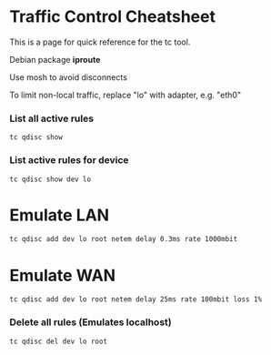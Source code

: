 # Traffic Control Cheatsheet

This is a page for quick reference for the tc tool.

Debian package **iproute**

Use mosh to avoid disconnects

To limit non-local traffic, replace "lo" with adapter, e.g. "eth0"

### List all active rules

```
tc qdisc show
```

### List active rules for device

```
tc qdisc show dev lo
```

# Emulate LAN

```
tc qdisc add dev lo root netem delay 0.3ms rate 1000mbit
```

# Emulate WAN

```
tc qdisc add dev lo root netem delay 25ms rate 100mbit loss 1%
```

### Delete all rules (Emulates localhost)

```
tc qdisc del dev lo root
```
